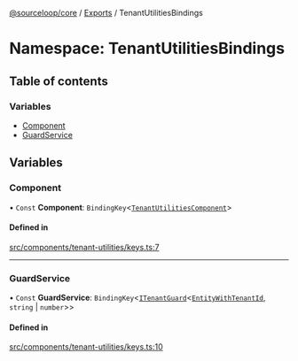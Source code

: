 [@sourceloop/core](../README.md) / [Exports](../modules.md) / TenantUtilitiesBindings

# Namespace: TenantUtilitiesBindings

## Table of contents

### Variables

- [Component](TenantUtilitiesBindings.md#component)
- [GuardService](TenantUtilitiesBindings.md#guardservice)

## Variables

### Component

• `Const` **Component**: `BindingKey`<[`TenantUtilitiesComponent`](../classes/TenantUtilitiesComponent.md)\>

#### Defined in

[src/components/tenant-utilities/keys.ts:7](https://github.com/sourcefuse/loopback4-microservice-catalog/blob/53060ad88/packages/core/src/components/tenant-utilities/keys.ts#L7)

___

### GuardService

• `Const` **GuardService**: `BindingKey`<[`ITenantGuard`](../interfaces/ITenantGuard.md)<[`EntityWithTenantId`](../modules.md#entitywithtenantid), `string` \| `number`\>\>

#### Defined in

[src/components/tenant-utilities/keys.ts:10](https://github.com/sourcefuse/loopback4-microservice-catalog/blob/53060ad88/packages/core/src/components/tenant-utilities/keys.ts#L10)
